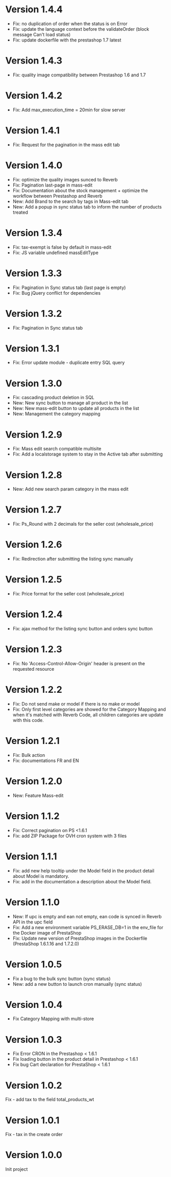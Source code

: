 # Version 1.4.4

- Fix: no duplication of order when the status is on Error
- Fix: update the language context before the validateOrder (block message Can't load status)
- Fix: update dockerfile with the prestashop 1.7 latest

# Version 1.4.3

- Fix: quality image compatibility between Prestashop 1.6 and 1.7

# Version 1.4.2

- Fix: Add max_execution_time = 20min for slow server

# Version 1.4.1

- Fix: Request for the pagination in the mass edit tab

# Version 1.4.0

- Fix: optimize the quality images sunced to Reverb
- Fix: Pagination last-page in mass-edit
- Fix: Documentation about the stock management + optimize the workflow between Prestashop and Reverb
- New: Add Brand to the search by tags in Mass-edit tab
- New: Add a popup in sync status tab to inform the number of products treated

# Version 1.3.4

- Fix: tax-exempt is false by default in mass-edit
- Fix: JS variable undefined massEditType

# Version 1.3.3

- Fix: Pagination in Sync status tab (last page is empty)
- Fix: Bug jQuery conflict for dependencies

# Version 1.3.2

- Fix: Pagination in Sync status tab

# Version 1.3.1

- Fix: Error update module - duplicate entry SQL query

# Version 1.3.0

- Fix: cascading product deletion in SQL
- New: New sync button to manage all product in the list
- New: New mass-edit button to update all products in the list
- New: Management the category mapping

# Version 1.2.9

- Fix: Mass edit search compatible multisite
- Fix: Add a localstorage system to stay in the Active tab after submitting

# Version 1.2.8

- New: Add new search param category in the mass edit

# Version 1.2.7

- Fix: Ps_Round with 2 decimals for the seller cost (wholesale_price)

# Version 1.2.6

- Fix: Redirection after submitting the listing sync manually

# Version 1.2.5

- Fix: Price format for the seller cost (wholesale_price)

# Version 1.2.4

- Fix: ajax method for the listing sync button and orders sync button

# Version 1.2.3

- Fix: No 'Access-Control-Allow-Origin' header is present on the requested resource

# Version 1.2.2

- Fix: Do not send make or model if there is no make or model
- Fix: Only first level categories are showed for the Category Mapping and when it's matched with Reverb Code, all children categories are update with this code.

# Version 1.2.1

- Fix: Bulk action
- Fix: documentations FR and EN

# Version 1.2.0

- New: Feature Mass-edit

# Version 1.1.2

- Fix: Correct pagination on PS <1.6.1
- Fix: add ZIP Package for OVH cron system with 3 files

# Version 1.1.1

- Fix: add new help tooltip under the Model field in the product detail about Model is mandatory.
- Fix: add in the documentation a description about the Model field.

# Version 1.1.0

- New: If upc is empty and ean not empty, ean code is synced in Reverb API in the upc field
- Fix: Add a new environment variable PS_ERASE_DB=1 in the env_file for the Docker image of PrestaShop
- Fix: Update new version of PrestaShop images in the Dockerfile (PrestaShop 1.6.1.16 and 1.7.2.0)

# Version 1.0.5

- Fix a bug to the bulk sync button (sync status)
- New: add a new button to launch cron manually (sync status)

# Version 1.0.4

- Fix Category Mapping with multi-store

# Version 1.0.3

- Fix Error CRON in the Prestashop < 1.6.1
- Fix loading button in the product detail in Prestashop < 1.6.1
- Fix bug Cart declaration for PrestaShop < 1.6.1

# Version 1.0.2

Fix - add tax to the field total_products_wt


# Version 1.0.1

Fix - tax in the create order

# Version 1.0.0

Init project
